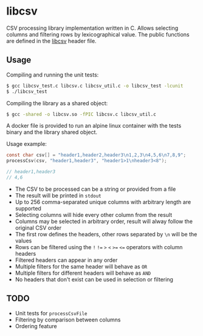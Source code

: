 # libcsv

CSV processing library implementation written in C. Allows selecting columns and filtering
rows by lexicographical value. The public functions are defined in the [libcsv](libcsv.h) header file.

## Usage

Compiling and running the unit tests:

```bash
$ gcc libcsv_test.c libcsv.c libcsv_util.c -o libcsv_test -lcunit
$ ./libcsv_test
```

Compiling the library as a shared object:
```bash
$ gcc -shared -o libcsv.so -fPIC libcsv.c libcsv_util.c
```

A docker file is provided to run an alpine linux container with the tests binary and the library shared object.

Usage example:

```C
const char csv[] = "header1,header2,header3\n1,2,3\n4,5,6\n7,8,9";
processCsv(csv, "header1,header3", "header1>1\nheader3<8");

// header1,header3
// 4,6
```

- The CSV to be processed can be a string or provided from a file
- The result will be printed in `stdout`
- Up to 256 comma-separated unique columns with arbitrary length are supported
- Selecting columns will hide every other column from the result
- Columns may be selected in arbitrary order, result will alway follow the original CSV order
- The first row defines the headers, other rows separated by `\n` will be the values
- Rows can be filtered using the `!` `!=` `>` `<` `>=` `<=` operators with column headers
- Filtered headers can appear in any order
- Multiple filters for the same header will behave as `OR`
- Multiple filters for different headers will behave as `AND`
- No headers that don't exist can be used in selection or filtering

## TODO

- Unit tests for `processCsvFile`
- Filtering by comparison between columns
- Ordering feature
